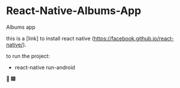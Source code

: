 # React-Native-Albums-App
Albums app


this is a [link] to install react native (https://facebook.github.io/react-native/).

to run the project:
- react-native run-android

:tada: :fireworks:

